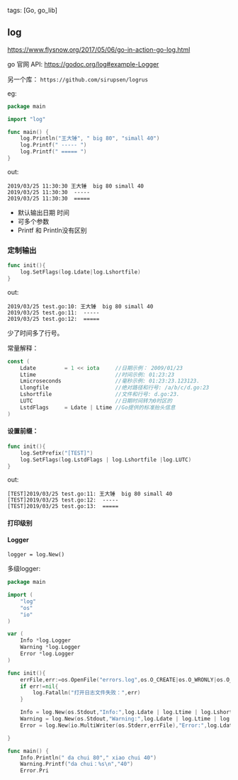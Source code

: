 tags: [Go, go_lib]

## log

https://www.flysnow.org/2017/05/06/go-in-action-go-log.html



go 官网 API: https://godoc.org/log#example-Logger



另一个库： `https://github.com/sirupsen/logrus`



eg:

```go
package main

import "log"

func main() {
    log.Println("王大锤", " big 80", "simall 40")
    log.Printf(" ----- ")
    log.Printf(" ===== ")
}
```

out:

```
2019/03/25 11:30:30 王大锤  big 80 simall 40
2019/03/25 11:30:30  -----
2019/03/25 11:30:30  =====
```

* 默认输出日期 时间
* 可多个参数
* Printf 和 Println没有区别



### 定制输出

```go
func init(){
	log.SetFlags(log.Ldate|log.Lshortfile)
}
```

out:

```
2019/03/25 test.go:10: 王大锤  big 80 simall 40
2019/03/25 test.go:11:  -----
2019/03/25 test.go:12:  =====
```

少了时间多了行号。

常量解释：

```go
const (
	Ldate         = 1 << iota     //日期示例： 2009/01/23
	Ltime                         //时间示例: 01:23:23
	Lmicroseconds                 //毫秒示例: 01:23:23.123123.
	Llongfile                     //绝对路径和行号: /a/b/c/d.go:23
	Lshortfile                    //文件和行号: d.go:23.
	LUTC                          //日期时间转为0时区的
	LstdFlags     = Ldate | Ltime //Go提供的标准抬头信息
)
```



#### 设置前缀：

```go
func init(){
	log.SetPrefix("[TEST]")
	log.SetFlags(log.LstdFlags | log.Lshortfile |log.LUTC)
}
```

out:

```
[TEST]2019/03/25 test.go:11: 王大锤  big 80 simall 40
[TEST]2019/03/25 test.go:12:  -----
[TEST]2019/03/25 test.go:13:  =====
```



#### 打印级别





#### Logger

`logger = log.New()`



多级logger:

```go
package main

import (
    "log"
    "os"
    "io"
)

var (
    Info *log.Logger
    Warning *log.Logger
    Error *log.Logger
)

func init(){
    errFile,err:=os.OpenFile("errors.log",os.O_CREATE|os.O_WRONLY|os.O_APPEND,0666)
    if err!=nil{
        log.Fatalln("打开日志文件失败：",err)
    }

    Info = log.New(os.Stdout,"Info:",log.Ldate | log.Ltime | log.Lshortfile)
    Warning = log.New(os.Stdout,"Warning:",log.Ldate | log.Ltime | log.Lshortfile)
    Error = log.New(io.MultiWriter(os.Stderr,errFile),"Error:",log.Ldate | log.Ltime | log.Lshortfile)

}

func main() {
    Info.Println(" da chui 80"," xiao chui 40")
    Warning.Printf("da chui：%s\n","40")
    Error.Pri
```

